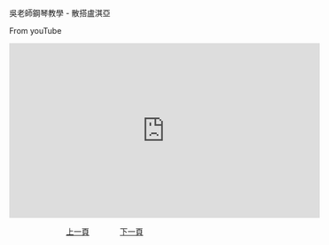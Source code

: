 ﻿---
---
吳老師鋼琴教學 - 散搭盧淇亞

From youTube
<iframe width="560" height="315" src="https://www.youtube.com/embed/OAVfhpZzuyc" title="散搭盧淇亞" frameborder="0" allow="accelerometer; autoplay; clipboard-write; encrypted-media; gyroscope; picture-in-picture; web-share" allowfullscreen></iframe>

&nbsp;&nbsp;&nbsp;&nbsp;&nbsp;&nbsp;&nbsp;&nbsp;&nbsp;&nbsp;&nbsp;&nbsp;
&nbsp;&nbsp;&nbsp;&nbsp;&nbsp;&nbsp;&nbsp;&nbsp;&nbsp;&nbsp;&nbsp;&nbsp;
[上一頁](T-SantaLucia)
&nbsp;&nbsp;&nbsp;&nbsp;&nbsp;&nbsp;&nbsp;&nbsp;&nbsp;&nbsp;&nbsp;&nbsp;
[下一頁](T-HappyBirthday)





